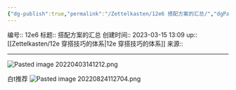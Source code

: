 ```yaml
---
{"dg-publish":true,"permalink":"/Zettelkasten/12e6 搭配方案的汇总/","dgPassFrontmatter":true}
---
```


编号:: 12e6
标题:: 搭配方案的汇总
创建时间:: 2023-03-15 13:09
up:: [[Zettelkasten/12e 穿搭技巧的体系\|12e 穿搭技巧的体系]]
来源:: 

---
![Pasted image 20220403141212.png](/img/user/attachment/Pasted%20image%2020220403141212.png)

白t推荐
![Pasted image 20220824112704.png](/img/user/attachment/Pasted%20image%2020220824112704.png)